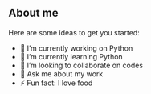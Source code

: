 ## About me

Here are some ideas to get you started:

- 🔭 I’m currently working on Python
- 🌱 I’m currently learning Python
- 👯 I’m looking to collaborate on codes
- 💬 Ask me about my work
- ⚡ Fun fact: I love food

